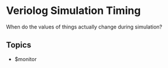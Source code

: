 # Veriolog Simulation Timing

When do the values of things actually change during simulation?

## Topics

- $monitor

